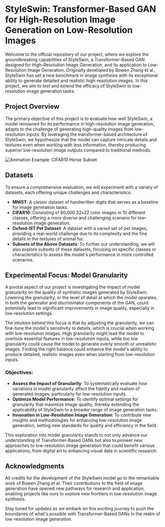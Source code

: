 # StyleSwin: Transformer-Based GAN for High-Resolution Image Generation on Low-Resolution Images

Welcome to the official repository of our project, where we explore the groundbreaking capabilities of StyleSwin, a Transformer-Based GAN designed for High-Resolution Image Generation, and its application to Low-Resolution Image Generation. Originally developed by Bowen Zhang et al., StyleSwin has set a new benchmark in image synthesis with its exceptional ability to generate detailed and realistic high-resolution images. In this project, we aim to test and extend the efficacy of StyleSwin to low-resolution image generation tasks.

## Project Overview

The primary objective of this project is to evaluate how well StyleSwin, a model renowned for its performance in high-resolution image generation, adapts to the challenge of generating high-quality images from low-resolution inputs. By leveraging the transformer-based architecture of StyleSwin, we hypothesize that the model can capture intricate details and textures even when working with less information, thereby producing superior low-resolution image outputs compared to traditional methods.

![Animation Example: CIFAR10 Horse Subset](images/gan_evolution.gif)

## Datasets

To ensure a comprehensive evaluation, we will experiment with a variety of datasets, each offering unique challenges and characteristics:

- **MNIST**: A classic dataset of handwritten digits that serves as a baseline for image generation tasks.
- **CIFAR10**: Consisting of 60,000 32x32 color images in 10 different classes, offering a more diverse and challenging scenario for low-resolution image generation.
- **Oxford-IIIT Pet Dataset**: A dataset with a varied set of pet images, providing a real-world challenge due to its complexity and the fine details in the textures of animal fur.
- **Subsets of the Above Datasets**: To further our understanding, we will also explore subsets of these datasets, focusing on specific classes or characteristics to assess the model's performance in more controlled scenarios.

## Experimental Focus: Model Granularity

A pivotal aspect of our project is investigating the impact of model granularity on the quality of synthetic images generated by StyleSwin. Lowering the granularity, or the level of detail at which the model operates, in both the generator and discriminator components of the GAN, could potentially lead to significant improvements in image quality, especially in low-resolution settings.

The intuition behind this focus is that by adjusting the granularity, we can fine-tune the model's sensitivity to details, which is crucial when working with low-resolution images. High granularity might lead the model to overlook essential features in low-resolution inputs, while too low granularity could cause the model to generate overly smooth or unrealistic images. Finding the right balance could enhance the model's ability to produce detailed, realistic images even when starting from low-resolution inputs.

### Objectives:

- **Assess the Impact of Granularity**: To systematically evaluate how variations in model granularity affect the fidelity and realism of generated images, particularly for low-resolution inputs.
- **Optimize Model Performance**: To identify optimal settings for granularity that maximize image quality, thereby extending the applicability of StyleSwin to a broader range of image generation tasks.
- **Innovation in Low-Resolution Image Generation**: To contribute new insights and methodologies for enhancing low-resolution image generation, setting new standards for quality and efficiency in the field.

This exploration into model granularity stands to not only advance our understanding of Transformer-Based GANs but also to pioneer new approaches to low-resolution image generation that could benefit various applications, from digital art to enhancing visual data in scientific research.

## Acknowledgments

All credits for the development of the StyleSwin model go to the remarkable work of Bowen Zhang et al. Their contributions to the field of image generation have opened new pathways for research and application, enabling projects like ours to explore new frontiers in low-resolution image synthesis.

Stay tuned for updates as we embark on this exciting journey to push the boundaries of what's possible with Transformer-Based GANs in the realm of low-resolution image generation.
